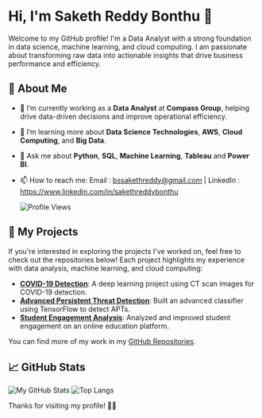 # Hi, I'm Saketh Reddy Bonthu 👋

Welcome to my GitHub profile! I'm a Data Analyst with a strong foundation in data science, machine learning, and cloud computing. I am passionate about transforming raw data into actionable insights that drive business performance and efficiency.

## 🚀 About Me
- 🔭 I’m currently working as a **Data Analyst** at **Compass Group**, helping drive data-driven decisions and improve operational efficiency.
- 🌱 I’m learning more about **Data Science Technologies**, **AWS**, **Cloud Computing**, and **Big Data**.
- 💬 Ask me about **Python**, **SQL**, **Machine Learning**, **Tableau** and **Power BI**.
- 📫 How to reach me: Email : bssakethreddy@gmail.com | LinkedIn : https://www.linkedin.com/in/sakethreddybonthu
    
  ![Profile Views](https://komarev.com/ghpvc/?username=bssakethreddy)
  
## 🚀 My Projects

If you're interested in exploring the projects I've worked on, feel free to check out the repositories below! Each project highlights my experience with data analysis, machine learning, and cloud computing:

- **[COVID-19 Detection](https://github.com/yourusername/covid-19-detection)**: A deep learning project using CT scan images for COVID-19 detection.
- **[Advanced Persistent Threat Detection](https://github.com/yourusername/apt-detection)**: Built an advanced classifier using TensorFlow to detect APTs.
- **[Student Engagement Analysis](https://github.com/yourusername/student-engagement-analysis)**: Analyzed and improved student engagement on an online education platform.

You can find more of my work in my [GitHub Repositories](https://github.com/bssakethreddy?tab=repositories).



## 📈 GitHub Stats

![My GitHub Stats](https://github-readme-stats.vercel.app/api?username=bssakethreddy&show_icons=true&hide_title=true&count_private=true&hide=prs)
![Top Langs](https://github-readme-stats.vercel.app/api/top-langs/?username=bssakethreddy&layout=compact)


Thanks for visiting my profile! 👨‍💻
